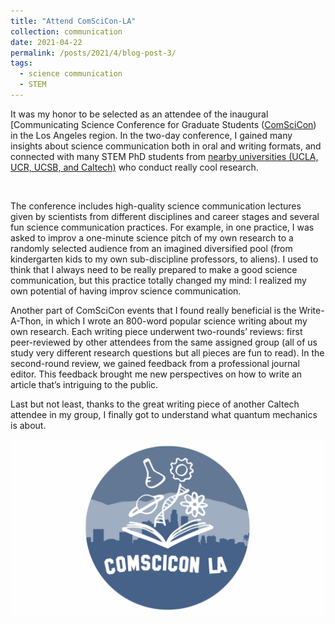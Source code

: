 ```yaml
---
title: "Attend ComSciCon-LA"
collection: communication
date: 2021-04-22
permalink: /posts/2021/4/blog-post-3/
tags:
  - science communication
  - STEM
---
```


It was my honor to be selected as an attendee of the inaugural [Communicating Science Conference for Graduate Students ([ComSciCon](https://comscicon.com/comscicon-los-angeles-2021)) in the Los Angeles region. In the two-day conference, I gained many insights about science communication both in oral and writing formats, and connected with many STEM PhD students from [nearby universities (UCLA, UCR, UCSB, and Caltech)](https://comscicon.com/comscicon-los-angeles-2021-attendee-profiles) who conduct really cool research.  

<br>

The conference includes high-quality science communication lectures given by scientists from different disciplines and career stages and several fun science communication practices. For example, in one practice, I was asked to improv a one-minute science pitch of my own research to a randomly selected audience from an imagined diversified pool (from kindergarten kids to my own sub-discipline professors, to aliens). I used to think that I always need to be really prepared to make a good science communication, but this practice totally changed my mind: I realized my own potential of having improv science communication.

Another part of ComSciCon events that I found really beneficial is the Write-A-Thon, in which I wrote an 800-word popular science writing about my own research. Each writing piece underwent two-rounds’ reviews: first peer-reviewed by other attendees from the same assigned group (all of us study very different research questions but all pieces are fun to read). In the second-round review, we gained feedback from a professional journal editor. This feedback brought me new perspectives on how to write an article that’s intriguing to the public. 

Last but not least, thanks to the great writing piece of another Caltech attendee in my group, I finally got to understand what quantum mechanics is about.


![ComSciCon-LA logo](/images/comscicon-la.png)
